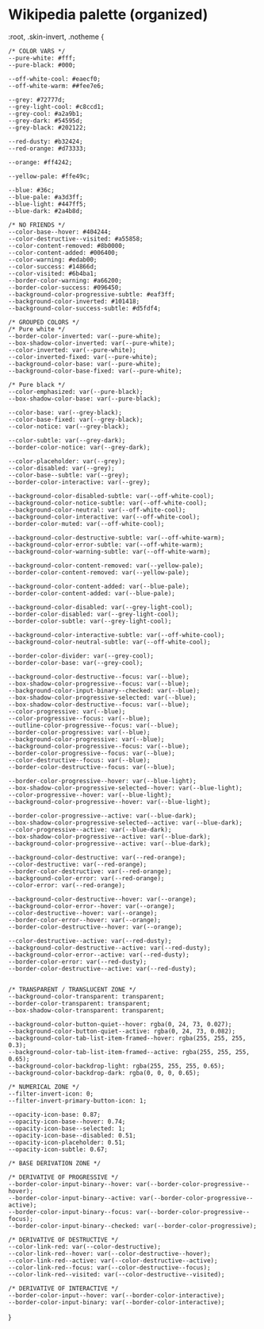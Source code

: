 # Wikipedia palette (organized)
:root,
.skin-invert,
.notheme {

    /* COLOR VARS */
    --pure-white: #fff;
    --pure-black: #000;

    --off-white-cool: #eaecf0;
    --off-white-warm: ##fee7e6;

    --grey: #72777d;
    --grey-light-cool: #c8ccd1;
    --grey-cool: #a2a9b1;
    --grey-dark: #54595d;
    --grey-black: #202122;

    --red-dusty: #b32424;
    --red-orange: #d73333;

    --orange: #ff4242;

    --yellow-pale: #ffe49c;

    --blue: #36c;
    --blue-pale: #a3d3ff;
    --blue-light: #447ff5;
    --blue-dark: #2a4b8d;

    /* NO FRIENDS */
    --color-base--hover: #404244;
    --color-destructive--visited: #a55858;
    --color-content-removed: #8b0000;
    --color-content-added: #006400;
    --color-warning: #edab00;
    --color-success: #14866d;
    --color-visited: #6b4ba1;
    --border-color-warning: #a66200;
    --border-color-success: #096450;
    --background-color-progressive-subtle: #eaf3ff;
    --background-color-inverted: #101418;
    --background-color-success-subtle: #d5fdf4;

    /* GROUPED COLORS */
    /* Pure white */
    --border-color-inverted: var(--pure-white);
    --box-shadow-color-inverted: var(--pure-white);
    --color-inverted: var(--pure-white);
    --color-inverted-fixed: var(--pure-white);
    --background-color-base: var(--pure-white);
    --background-color-base-fixed: var(--pure-white);

    /* Pure black */
    --color-emphasized: var(--pure-black);
    --box-shadow-color-base: var(--pure-black);

    --color-base: var(--grey-black);
    --color-base-fixed: var(--grey-black);
    --color-notice: var(--grey-black);

    --color-subtle: var(--grey-dark);
    --border-color-notice: var(--grey-dark);

    --color-placeholder: var(--grey);
    --color-disabled: var(--grey);
    --color-base--subtle: var(--grey);
    --border-color-interactive: var(--grey);

    --background-color-disabled-subtle: var(--off-white-cool);
    --background-color-notice-subtle: var(--off-white-cool);
    --background-color-neutral: var(--off-white-cool);
    --background-color-interactive: var(--off-white-cool);
    --border-color-muted: var(--off-white-cool);

    --background-color-destructive-subtle: var(--off-white-warm);
    --background-color-error-subtle: var(--off-white-warm);
    --background-color-warning-subtle: var(--off-white-warm);

    --background-color-content-removed: var(--yellow-pale);
    --border-color-content-removed: var(--yellow-pale);

    --background-color-content-added: var(--blue-pale);
    --border-color-content-added: var(--blue-pale);

    --background-color-disabled: var(--grey-light-cool);
    --border-color-disabled: var(--grey-light-cool);
    --border-color-subtle: var(--grey-light-cool);

    --background-color-interactive-subtle: var(--off-white-cool);
    --background-color-neutral-subtle: var(--off-white-cool);

    --border-color-divider: var(--grey-cool);
    --border-color-base: var(--grey-cool);

    --background-color-destructive--focus: var(--blue);
    --box-shadow-color-progressive--focus: var(--blue);
    --background-color-input-binary--checked: var(--blue);
    --box-shadow-color-progressive-selected: var(--blue);
    --box-shadow-color-destructive--focus: var(--blue);
    --color-progressive: var(--blue);
    --color-progressive--focus: var(--blue);
    --outline-color-progressive--focus: var(--blue);
    --border-color-progressive: var(--blue);
    --background-color-progressive: var(--blue);
    --background-color-progressive--focus: var(--blue);
    --border-color-progressive--focus: var(--blue);
    --color-destructive--focus: var(--blue);
    --border-color-destructive--focus: var(--blue);

    --border-color-progressive--hover: var(--blue-light);
    --box-shadow-color-progressive-selected--hover: var(--blue-light);
    --color-progressive--hover: var(--blue-light);
    --background-color-progressive--hover: var(--blue-light);

    --border-color-progressive--active: var(--blue-dark);
    --box-shadow-color-progressive-selected--active: var(--blue-dark);
    --color-progressive--active: var(--blue-dark);
    --box-shadow-color-progressive--active: var(--blue-dark);
    --background-color-progressive--active: var(--blue-dark);

    --background-color-destructive: var(--red-orange);
    --color-destructive: var(--red-orange);
    --border-color-destructive: var(--red-orange);
    --background-color-error: var(--red-orange);
    --color-error: var(--red-orange);

    --background-color-destructive--hover: var(--orange);
    --background-color-error--hover: var(--orange);
    --color-destructive--hover: var(--orange);
    --border-color-error--hover: var(--orange);
    --border-color-destructive--hover: var(--orange);

    --color-destructive--active: var(--red-dusty);
    --background-color-destructive--active: var(--red-dusty);
    --background-color-error--active: var(--red-dusty);
    --border-color-error: var(--red-dusty);
    --border-color-destructive--active: var(--red-dusty);


    /* TRANSPARENT / TRANSLUCENT ZONE */
    --background-color-transparent: transparent;
    --border-color-transparent: transparent;
    --box-shadow-color-transparent: transparent;

    --background-color-button-quiet--hover: rgba(0, 24, 73, 0.027);
    --background-color-button-quiet--active: rgba(0, 24, 73, 0.082);
    --background-color-tab-list-item-framed--hover: rgba(255, 255, 255, 0.3);
    --background-color-tab-list-item-framed--active: rgba(255, 255, 255, 0.65);
    --background-color-backdrop-light: rgba(255, 255, 255, 0.65);
    --background-color-backdrop-dark: rgba(0, 0, 0, 0.65);

    /* NUMERICAL ZONE */
    --filter-invert-icon: 0;
    --filter-invert-primary-button-icon: 1;

    --opacity-icon-base: 0.87;
    --opacity-icon-base--hover: 0.74;
    --opacity-icon-base--selected: 1;
    --opacity-icon-base--disabled: 0.51;
    --opacity-icon-placeholder: 0.51;
    --opacity-icon-subtle: 0.67;

    /* BASE DERIVATION ZONE */
    
    /* DERIVATIVE OF PROGRESSIVE */
    --border-color-input-binary--hover: var(--border-color-progressive--hover);
    --border-color-input-binary--active: var(--border-color-progressive--active);
    --border-color-input-binary--focus: var(--border-color-progressive--focus);
    --border-color-input-binary--checked: var(--border-color-progressive);

    /* DERIVATIVE OF DESTRUCTIVE */
    --color-link-red: var(--color-destructive);
    --color-link-red--hover: var(--color-destructive--hover);
    --color-link-red--active: var(--color-destructive--active);
    --color-link-red--focus: var(--color-destructive--focus);
    --color-link-red--visited: var(--color-destructive--visited);

    /* DERIVATIVE OF INTERACTIVE */
    --border-color-input--hover: var(--border-color-interactive);
    --border-color-input-binary: var(--border-color-interactive);
}
